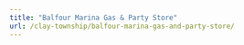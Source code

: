 ```yaml
---
title: "Balfour Marina Gas & Party Store"
url: /clay-township/balfour-marina-gas-and-party-store/
---
```

